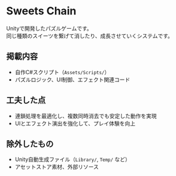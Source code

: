 # Sweets Chain

Unityで開発したパズルゲームです。  
同じ種類のスイーツを繋げて消したり、成長させていくシステムです。

## 掲載内容
- 自作C#スクリプト（`Assets/Scripts/`）
- パズルロジック、UI制御、エフェクト関連コード

## 工夫した点
- 連鎖処理を最適化し、複数同時消去でも安定した動作を実現
- UIとエフェクト演出を強化して、プレイ体験を向上

## 除外したもの
- Unity自動生成ファイル（`Library/`, `Temp/` など）
- アセットストア素材、外部リソース
